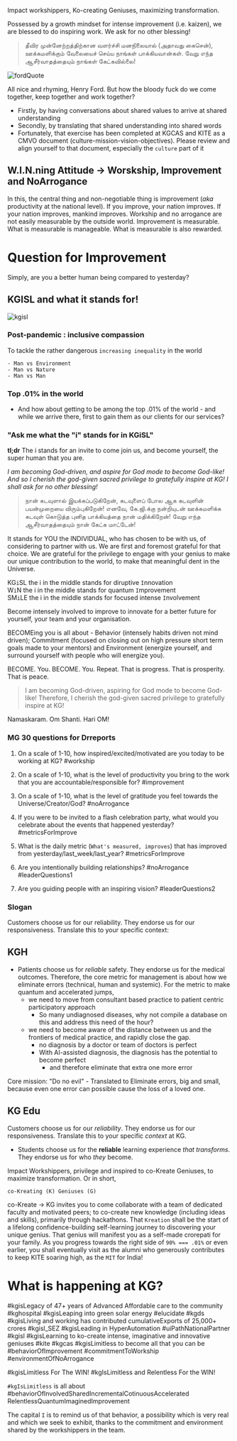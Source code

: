 <!-- title: An Invitation to become You -->

Impact workshippers, Ko-creating Geniuses, maximizing transformation. 

Possessed by a growth mindset for intense improvement (i.e. kaizen), we are blessed to do inspiring work. We ask for no other blessing! 

> தீவிர முன்னேற்றத்திற்கான வளர்ச்சி மனநிலையால் (அதாவது கைசென்), ஊக்கமளிக்கும் வேலையைச் செய்ய நாங்கள் பாக்கியவான்கள். வேறு எந்த ஆசீர்வாதத்தையும் நாங்கள் கேட்கவில்லை!


![fordQuote](https://lh3.googleusercontent.com/gUgQ0EmvENKRfoWtDNRzsKVzx5AYc__g-LdXi9e_zNNdoJTZYM-6g0uYDeRsVlTc5pmn7SfLP4YS3_Re6RSQpDnXU8-9TbiD2B1g2WQd6w-XMheJDN-SH0G3KFEjb4FODnDLTF-ZafsU4IvDTYH9prkrqrdJlEUSFRkI6W_FmJ9GXjyZWU2EEqY2fe0_RxajpyX8FnirgY_LFicnQwZNwxSJD0vZsGmUOVRuP806idSPNlbuJzebqoTEqRSw2LV9c38B0q3e1Xcbifb66F5hsjIIMLVBMpvcj09WvHqUwmAUvLW_tfx9Ryxzf-MfNEqUf2JxiA2KqYkyjWKV_M--GpwhgRU2mPjmpxfwnLRdIjReiPZpt8V44GIvD1p-G80NeMItye-7OmzBJZG4t-tJZyQuwLyVqxe7zFS5LvsdO_yzgRFcZqbJvgSydO43TjslIV3jSJUhP4GEwqlTtUraVv5skkQ4JOhDX9RFuvY-dGbdODCTu6ZXfGm0woXPHtkgz95X7xW2c9u1P5ZxUlBMs7V9rpFn2Td2L9yX1CEKtTZOcBbsoqXFxnkqfJ499_9uEqYRwBddFAw-mLxQQ8GrWm-3cXoOvfR_ef4n9pwPsEtzsfDqwp7zH-OTY_70TjtkIqA_5HMaqSLDRHaE2NohaLvFYESjF2G5yF5l0Zo5Sb6s_31A6HIXJC_ohnsl4kA=w853-h485-no?authuser=0)

All nice and rhyming, Henry Ford. But how the bloody fuck do we come together, keep together and work together? 
  - Firstly, by having conversations about shared values to arrive at shared understanding
  - Secondly, by translating that shared understanding into shared words 
  - Fortunately, that exercise has been completed at KGCAS and KITE as a CMVO document (culture-mission-vision-objectives). Please review and align yourself to that document, especially the ```culture``` part of it

## W.I.N.ning Attitude -> Worskship, Improvement and NoArrogance

In this, the central thing and non-negotiable thing is improvement (*aka* productivity at the national level). If you improve,  your nation improves. If your nation improves, mankind improves. Workship and no arrogance are not easily measurable by the outside world. Improvement is measurable. What is measurable is manageable. What is measurable is also rewarded. 

# Question for Improvement 
Simply, are you a better human being compared to yesterday? 

## KGISL and what it stands for!

![kgisl](https://lh3.googleusercontent.com/LlmLLt0VK98Jbry7vHgrDqcMFQqW2u6fJ5nWj4OGOhuv1K73TW0WQjIwsdFRd-tiJpu17LAWiCnlkk7YaXgTyXh3SHNRcD0rA-c-GVGAbWXaYkIC1rCDjytE1QVEVChkF-SK3bicg0VNXoLSQwwMDi-OpJhi0JakpKLESfNiDtgyqEyNX8CBeRM_AbIJ2chxvzycUBvagtThX8DpNICSRtZmsJDJ2bFBRerJ5UDe9MfAJmhuramGVMSvoq6dEbvsw4JVoIHOXOpMoIFdQkeKPpVy3dDKugDHcQWaDh2dbLxUDxfODPT585ckFjGz_3nc5lmXaH10oM8N-sEiWEnEWZpYs4zVgqBWZln10i8hSTtH9efyh9eWhVG4e5P5fAdEuGkr7YeZb80uEX8sCNvs4WQdDBWxi4ISZAzDVBsGFyts1VpSP6RjNx0NTe0wVR4dJaAlmknuleCVMUuqPSdtnLR6uIOktJGc3oxj_IsOKCFd-hbM2hhdBP8jkk2gHT53-pXaNOJez9i1iEVvnXhyoyFIV2ZGAN7eK2VGxpwc2J4hZImgjOag_IAeZrpB4tZeqY52FzDSR62ZovL83RvFM6Xgpg12Jhl3Pg7_JEyc9BgNhiOHxXm8eDuGA4yWDF1FjBkw-5AGVXQBZaK-I7cttxwyUBDnfQFWmAZSzzAiOfcdwRjz71LLqmbDzYiHzNA=w705-h616-no?authuser=0)

### Post-pandemic : inclusive compassion 

To tackle the rather dangerous ```increasing inequality``` in the world
 
	- Man vs Environment 
	- Man vs Nature
	- Man vs Man

### Top .01% in the world
- And how about getting to be among the top .01% of the world - and while we arrive there, first to gain them as our clients for our services? 


### "Ask me what the "i" stands for in KGiSL"

**tl;dr** The i stands for an invite to come join us, and become yourself, the super human that you are.

_I am becoming God-driven, and aspire for God mode to become God-like! And so I cherish the god-given sacred privilege to gratefully inspire at KG! I shall ask for no other blessing!_
> நான் கடவுளால் இயக்கப்படுகிறேன், கடவுளைப் போல ஆக கடவுளின் பயன்முறையை விரும்புகிறேன்! எனவே, கே.ஜி.க்கு நன்றியுடன் ஊக்கமளிக்க கடவுள் கொடுத்த புனித பாக்கியத்தை நான் மதிக்கிறேன்! வேறு எந்த ஆசீர்வாதத்தையும் நான் கேட்க மாட்டேன்!

It stands for YOU the INDIVIDUAL, who has chosen to be with us, of considering to partner with us. We are first and foremost grateful for that choice. We are grateful for the privilege to engage with your genius to make our unique contribution to the world, to make that meaningful dent in the Universe.

KG```i```SL the i in the middle stands for diruptive ```I```nnovation  
W```i```N the i in the middle stands for quantum ```I```mprovement  
SM```i```LE the i in the middle stands for focused intense ```I```nvolvement  

Become intensely involved to improve to innovate for a better future for yourself, your team and your organisation. 

BECOMEing you is all about - Behavior (intensely habits driven not mind driven); Commitment (focused on closing out on high pressure short term goals made to your mentors) and Environment (energize yourself, and surround yourself with people who will energize you). 

BECOME. You. BECOME. You. Repeat.
That is progress. That is prosperity. That is peace.

> I am becoming God-driven, aspiring for God mode to become God-like! Therefore, I cherish the god-given sacred privilege to gratefully inspire at KG!

Namaskaram. Om Shanti. Hari OM!



### MG 30 questions for Drreports

1. On a scale of 1-10, how inspired/excited/motivated are you today to be working at KG? #workship
2. On a scale of 1-10, what is the level of productivity you bring to the work that you are accountable/responsible for? #improvement
3. On a scale of 1-10, what is the level of gratitude you feel towards the Universe/Creator/God? #noArrogance
4. If you were to be invited to a flash celebration party, what would you celebrate about the events that happened yesterday? #metricsForImprove
5. What is the daily metric (```What's measured, improves```) that has improved from yesterday/last_week/last_year? #metricsForImprove

6. Are you intentionally building relationships? #noArrogance #leaderQuestions1
7. Are you guiding people with an inspiring vision? #leaderQuestions2 

### Slogan
Customers choose us for our reliability. They endorse us for our responsiveness. Translate this to your specific context: 

## KGH 
- Patients choose us for *reliable* safety. They endorse us for the medical outcomes. Therefore, the core metric for management is about how we eliminate errors (technical, human and systemic).  For the metric to make quantum and accelerated jumps, 
	- we need to move from consultant based practice to patient centric participatory approach
		- So many undiagnosed diseases, why not compile a database on this and address this need of the hour?
	- we need to become aware of the distance between us and the frontiers of medical practice, and rapidly close the gap. 
		- no diagnosis by a doctor or team of doctors is perfect
		- With AI-assisted diagnosis, the diagnosis has the potential to become perfect
			- and therefore eliminate that extra one more error 

Core mission: "Do no evil" -  Translated to Eliminate errors, big and small, because even one error can possible cause the loss of a loved one. 

## KG Edu

Customers choose us for our *reliability*. They endorse us for our responsiveness.
Translate this to your specific *context* at KG. 

- Students choose us for the **reliable** learning experience *that transforms*. They endorse us for who *they* become. 

Impact Workshippers, privilege and inspired to co-Kreate Geniuses, to maximize transformation. Or in short, 

```co-Kreating (K) Geniuses (G)```

co-Kreate -> KG invites you to come collaborate with a team of  dedicated faculty and motivated peers; to co-create new knowledge (including ideas and skills), primarily through hackathons.  That ```Kreation``` shall be the start of a lifelong confidence-building self-learning journey to discovering your unique genius. That genius will manifest you as a self-made crorepati for your family. As you progress towards the right side of ```90% === .01%``` or even earlier, you shall eventually visit as the alumni who generously contributes to keep KITE soaring high, as the ```MIT``` for India! 


# What is happening at KG? 
#kgisLegacy of 47+ years of Advanced Affordable care to the community #kghospital
#kgisLeaping into green solar energy #elucidate #kgds
#kgisLiving and working has contributed cumulativeExports of 25,000+ crores #kgisl_SEZ
#kgisLeading in HyperAutomation #uiPathNationalPartner #kgisl
#kgisLearning to ko-create intense, imaginative and innovative geniuses #kite #kgcas
#kgisLimitless to become all that you can be #behaviorOfImprovement #commitmentToWorkship #environmentOfNoArrogance  

#kgisLimitless For The WIN!
#kgIsLimitless and Relentless For the WIN!

```#kgIsLimitless``` is all about #behaviorOfInvolvedSharedIncrementalCotinuousAccelerated
RelentlessQuantumImaginedImprovement

The capital ```I``` is to remind us of that behavior, a possibility which is very real and which we seek to exhibit, thanks to the commitment and environment shared by the workshippers in the team. 




